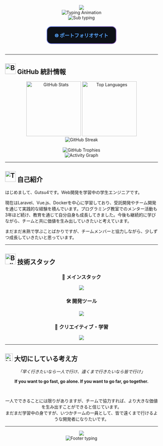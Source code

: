 <div align="center">

<!-- ヘッダーアニメーション -->
<picture>
  <source media="(prefers-color-scheme: dark)" srcset="https://capsule-render.vercel.app/api?type=waving&height=400&text=Yuya&fontSize=90&color=0:a855f7,50:06b6d4,100:8b5cf6&fontColor=ffffff&animation=twinkling&width=2400">
  <img src="https://capsule-render.vercel.app/api?type=waving&height=400&text=Yuya&fontSize=90&color=0:a855f7,50:06b6d4,100:8b5cf6&fontColor=ffffff&animation=twinkling&width=2400">
</picture>

<br>

<!-- メインタイピングアニメーション -->
<img src="https://readme-typing-svg.herokuapp.com?font=Fira+Code&size=22&duration=3000&pause=800&color=8B5CF6&center=true&vCenter=true&multiline=true&repeat=false&width=500&height=80&lines=🤝+相手に寄り添い%2C+共に成長するエンジニアへ;🌱+学びを重ね%2C+仲間と価値をつくる" alt="Typing Animation" />

<br>

<!-- サブタイピングアニメーション -->
<img src="https://readme-typing-svg.herokuapp.com?font=Fira+Code&size=14&duration=2000&pause=500&color=06B6D4&center=true&vCenter=true&width=500&lines=Laravel+•+Vue.js+•+Docker;教育と実務で磨いた課題解決力;チームに寄り添い%2C+学び合いながら成果を育む" alt="Sub typing" />


<br>

<!-- ポートフォリオリンク -->
<div style="background: linear-gradient(135deg, #667eea 0%, #764ba2 100%); padding: 2px; border-radius: 15px; margin: 20px auto; display: inline-block;">
<div style="background: #0d1117; padding: 15px 25px; border-radius: 13px;">
<a href="https://infobeat.net" target="_blank" style="text-decoration: none;">
  <strong style="color: #58a6ff; font-size: 16px;">🌐 ポートフォリオサイト</strong>
</a>
</div>
</div>

</div>

---

## <img src="https://raw.githubusercontent.com/Tarikul-Islam-Anik/Animated-Fluent-Emojis/master/Emojis/Objects/Bar%20Chart.png" alt="Bar Chart" width="35" /> GitHub 統計情報

<div align="center">

<picture>
  <source media="(prefers-color-scheme: dark)" srcset="https://github-readme-stats.vercel.app/api?username=Gutsu4&show_icons=true&theme=tokyonight&include_all_commits=true&count_private=true&hide_border=true&bg_color=0d1117&title_color=a855f7&icon_color=06b6d4&text_color=c9d1d9&ring_color=8b5cf6">
  <img src="https://github-readme-stats.vercel.app/api?username=Gutsu4&show_icons=true&theme=tokyonight&include_all_commits=true&count_private=true&hide_border=true&bg_color=0d1117&title_color=a855f7&icon_color=06b6d4&text_color=c9d1d9&ring_color=8b5cf6" height="180em" alt="GitHub Stats"/>
</picture>

<picture>
  <source media="(prefers-color-scheme: dark)" srcset="https://github-readme-stats.vercel.app/api/top-langs/?username=Gutsu4&layout=compact&langs_count=8&theme=tokyonight&hide_border=true&bg_color=0d1117&title_color=a855f7&text_color=c9d1d9">
  <img src="https://github-readme-stats.vercel.app/api/top-langs/?username=Gutsu4&layout=compact&langs_count=8&theme=tokyonight&hide_border=true&bg_color=0d1117&title_color=a855f7&text_color=c9d1d9" height="180em" alt="Top Languages"/>
</picture>

</div>

<div align="center">
  <img src="https://streak-stats.demolab.com?user=Gutsu4&theme=tokyonight&hide_border=true&background=0D1117&stroke=8B5CF6&ring=A855F7&fire=06B6D4&currStreakLabel=C9D1D9" alt="GitHub Streak" />
</div>

<br>

<div align="center">
  <img src="https://github-profile-trophy.vercel.app/?username=Gutsu4&theme=onestar&no-frame=true&no-bg=true&margin-w=4&column=7" alt="GitHub Trophies" />
</div>

<div align="center">
  <img src="https://github-readme-activity-graph.vercel.app/graph?username=Gutsu4&bg_color=0d1117&color=a855f7&line=06b6d4&point=c9d1d9&area=true&hide_border=true&custom_title=コントリビューション・アクティビティ" alt="Activity Graph" />
</div>

---

## <img src="https://raw.githubusercontent.com/Tarikul-Islam-Anik/Animated-Fluent-Emojis/master/Emojis/People/Technologist.png" alt="Technologist" width="35" /> 自己紹介

はじめまして、Gutsu4です。Web開発を学習中の学生エンジニアです。

現在はLaravel、Vue.js、Dockerを中心に学習しており、受託開発やチーム開発を通じて実践的な経験を積んでいます。プログラミング教室でのメンター活動も3年ほど続け、教育を通じて自分自身も成長してきました。今後も継続的に学びながら、チームと共に価値を生み出していきたいと考えています。

まだまだ未熟で学ぶことばかりですが、チームメンバーと協力しながら、少しずつ成長していきたいと思っています。

---

## <img src="https://raw.githubusercontent.com/Tarikul-Islam-Anik/Animated-Fluent-Emojis/master/Emojis/Activities/Bullseye.png" alt="Bullseye" width="35" /> 技術スタック

<div align="center">

### 🎯 メインスタック
<a href="#"><img src="https://skillicons.dev/icons?i=php,laravel,js,ts,vue,python,mysql,docker&theme=dark&perline=6" /></a>

### 🛠️ 開発ツール
<a href="#"><img src="https://skillicons.dev/icons?i=git,github,vscode,linux,nginx,redis&theme=dark&perline=6" /></a>

### 🎨 クリエイティブ・学習
<a href="#"><img src="https://skillicons.dev/icons?i=unity,python,blender,figma&theme=dark&perline=5" /></a>

</div>

---

## <img src="https://raw.githubusercontent.com/Tarikul-Islam-Anik/Animated-Fluent-Emojis/master/Emojis/Objects/Light%20Bulb.png" alt="Light Bulb" width="25" /> 大切にしている考え方

<div align="center">

*「早く行きたいなら一人で行け、遠くまで行きたいなら皆で行け」*

**If you want to go fast, go alone. If you want to go far, go together.**

<br>

一人でできることには限りがありますが、チームで協力すれば、より大きな価値を生み出すことができると信じています。  
まだまだ学習中の身ですが、いつかチームの一員として、皆で遠くまで行けるような開発者になりたいです。

</div>

---

<div align="center">

<!-- フッターアニメーション -->
<picture>
  <source media="(prefers-color-scheme: dark)" srcset="https://capsule-render.vercel.app/api?type=waving&color=0:8b5cf6,50:06b6d4,100:a855f7&height=200&section=footer&animation=twinkling">
  <img src="https://capsule-render.vercel.app/api?type=waving&color=0:8b5cf6,50:06b6d4,100:a855f7&height=200&section=footer&animation=twinkling">
</picture>

<br>

<img src="https://readme-typing-svg.herokuapp.com?font=Fira+Code&size=12&duration=4000&pause=1000&color=06B6D4&center=true&vCenter=true&width=600&lines=ご覧いただき、ありがとうございました！;一緒に素晴らしいものを作りましょう✨;Thank+you+for+visiting+my+profile!" alt="Footer typing" />

</div>
